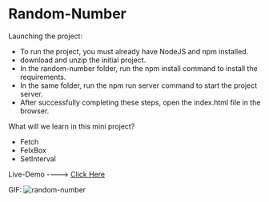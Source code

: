 # Random-Number

Launching the project:
* To run the project, you must already have NodeJS and npm installed.
* download and unzip the initial project.
* In the random-number folder, run the npm install command to install the requirements.
* In the same folder, run the npm run server command to start the project server.
* After successfully completing these steps, open the index.html file in the browser.

What will we learn in this mini project?
* Fetch
* FelxBox
* SetInterval

Live-Demo ----> [Click Here](https://mohammadrezaei5.github.io/Random-Number/)

GIF:
![random-number](https://github.com/MohammadRezaei5/Random-Number/assets/92850417/ce012a25-35a4-4524-8c04-35a1a9e8c692)
